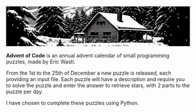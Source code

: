 ![Advent of Code repo banner](https://raw.githubusercontent.com/RobertCooney99/advent-of-code-2022/main/img/aoc22-banner-png.png)

**Advent of Code** is an annual advent calendar of small programming puzzles, made by Eric Wastl.

From the 1st to the 25th of December a new puzzle is released, each providing an input file. Each puzzle will have a description and require you to solve the puzzle and enter the answer to retrieve stars, with 2 parts to the puzzle per day.

I have chosen to complete these puzzles using Python.

